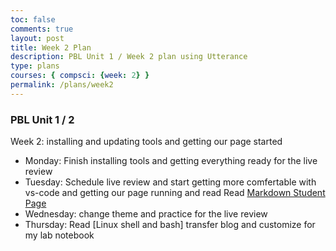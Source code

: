 ```yaml
---
toc: false
comments: true
layout: post
title: Week 2 Plan
description: PBL Unit 1 / Week 2 plan using Utterance
type: plans
courses: { compsci: {week: 2} }
permalink: /plans/week2
---
```


### PBL Unit 1 / 2
Week 2: installing and updating tools and getting our page started
- Monday: Finish installing tools and getting everything ready for the live review
- Tuesday: Schedule live review and start getting more comfertable with vs-code and getting our page running and read Read [Markdown Student Page](https://nighthawkcoders.github.io/teacher//c4.3/c5.0/2023/08/17/markdown-html_fragments.html)
- Wednesday: change theme and practice for the live review
- Thursday: Read [Linux shell and bash] transfer blog and customize for my lab notebook